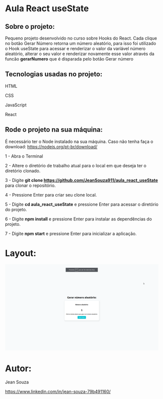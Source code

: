 # Aula React useState 

## Sobre o projeto:

Pequeno projeto desenvolvido no curso sobre Hooks do React. Cada clique no botão Gerar Número retorna um número aleatório, para isso foi utilizado o Hook useState para acessar e renderizar o valor da varíável número aleatório, alterar o seu valor e renderizar novamente esse valor através da funcão **gerarNumero** que é disparada pelo botão Gerar número

## Tecnologias usadas no projeto:

HTML

CSS

JavaScript

React

## Rode o projeto na sua máquina:

É necessário ter o Node instalado na sua máquina. Caso não tenha faça o download: https://nodejs.org/pt-br/download/

1 - Abra o Terminal

2 - Altere o diretório de trabalho atual para o local em que deseja ter o diretório clonado.

3 - Digite **git clone https://github.com/JeanSouza911/aula_react_useState** para clonar o repositório.

4 - Pressione Enter para criar seu clone local.

5 - Digite **cd aula_react_useState** e pressione Enter para acessar o diretório do projeto.

6 - Digite **npm install**  e pressione Enter para instalar as dependências do projeto.

7 - Digite **npm start** e pressione Enter para inicializar a aplicação.

# Layout:
![Web](https://github.com/JeanSouza911/aula_react_useState/blob/master/public/aula_react.png)

# Autor:

Jean Souza

https://www.linkedin.com/in/jean-souza-79b491160/


